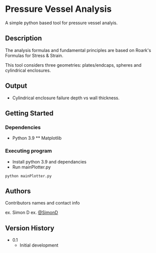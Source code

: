 # Pressure Vessel Analysis

A simple python based tool for pressure vessel analyis.

## Description

The analysis formulas and fundamental principles are based on Roark's Formulas for Stress & Strain. 

This tool considers three geometries: plates/endcaps, spheres and cylindrical enclosures.

## Output

* Cylindrical enclosure failure depth vs wall thickness.

## Getting Started

### Dependencies

* Python 3.9
** Matplotlib

### Executing program

* Install python 3.9 and dependancies
* Run mainPlotter.py
```
python mainPlotter.py
```

## Authors

Contributors names and contact info

ex. Simon D
ex. [@SimonD](dowdc.simon@gmail.com)

## Version History

* 0.1
    * Initial development
